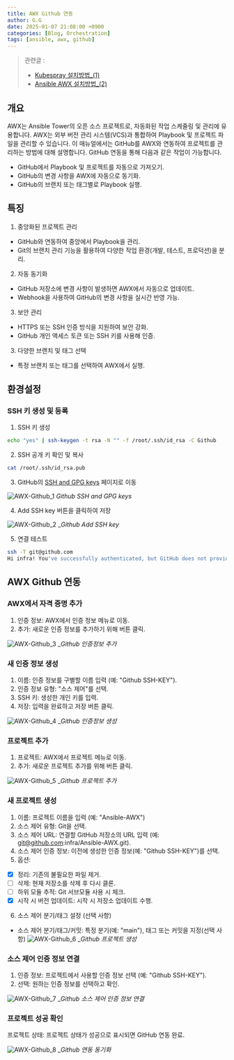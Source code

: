 ```yaml
---
title: AWX Github 연동
author: G.G
date: 2025-01-07 21:08:00 +0900
categories: [Blog, Orchestration]
tags: [ansible, awx, github]
---
```


> 관련글 :
> - [ Kubespray 설치방법_(1)](https://heaths2.github.io/posts/kubespray_install/)
> - [ Ansible AWX 설치방법_(2)](https://heaths2.github.io/posts/AWX-install/)

## 개요
AWX는 Ansible Tower의 오픈 소스 프로젝트로, 자동화된 작업 스케줄링 및 관리에 유용합니다. AWX는 외부 버전 관리 시스템(VCS)과 통합하여 Playbook 및 프로젝트 파일을 관리할 수 있습니다. 이 매뉴얼에서는 GitHub를 AWX와 연동하여 프로젝트를 관리하는 방법에 대해 설명합니다.
GitHub 연동을 통해 다음과 같은 작업이 가능합니다.
- GitHub에서 Playbook 및 프로젝트를 자동으로 가져오기.
- GitHub의 변경 사항을 AWX에 자동으로 동기화.
- GitHub의 브랜치 또는 태그별로 Playbook 실행.

## 특징
1. 중앙화된 프로젝트 관리
- GitHub와 연동하여 중앙에서 Playbook을 관리.
- Git의 브랜치 관리 기능을 활용하여 다양한 작업 환경(개발, 테스트, 프로덕션)을 분리.

2. 자동 동기화  
- GitHub 저장소에 변경 사항이 발생하면 AWX에서 자동으로 업데이트.
- Webhook을 사용하여 GitHub의 변경 사항을 실시간 반영 가능.

3. 보안 관리
- HTTPS 또는 SSH 인증 방식을 지원하여 보안 강화.
- GitHub 개인 액세스 토큰 또는 SSH 키를 사용해 인증.

3. 다양한 브랜치 및 태그 선택
- 특정 브랜치 또는 태그를 선택하여 AWX에서 실행.

## 환경설정

### SSH 키 생성 및 등록
1. SSH 키 생성

```bash
echo "yes" | ssh-keygen -t rsa -N "" -f /root/.ssh/id_rsa -C Github
```

2. SSH 공개 키 확인 및 복사

```bash
cat /root/.ssh/id_rsa.pub
```

3. GitHub의 [SSH and GPG keys](https://github.com/settings/keys) 페이지로 이동

![AWX-Github_1](/assets/img/2025-01-07/AWX-Github_1.jpg)
_Github SSH and GPG keys_

4. Add SSH key 버튼을 클릭하여 저장

![AWX-Github_2](/assets/img/2025-01-07/AWX-Github_2.jpg)
__Github Add SSH key_

5. 연결 테스트

```bash
ssh -T git@github.com
Hi infra! You've successfully authenticated, but GitHub does not provide shell access.
```

## AWX Github 연동

### AWX에서 자격 증명 추가
1. 인증 정보: AWX에서 인증 정보 메뉴로 이동.
2. 추가: 새로운 인증 정보를 추가하기 위해 버튼 클릭.

![AWX-Github_3](/assets/img/2025-01-07/AWX-Github_3.jpg)
__Github 인증정보 추가_

### 새 인증 정보 생성
1. 이름: 인증 정보를 구별할 이름 입력 (예: "Github SSH-KEY").
2. 인증 정보 유형: "소스 제어"를 선택.
3. SSH 키: 생성한 개인 키를 입력.
4. 저장: 입력을 완료하고 저장 버튼 클릭.

![AWX-Github_4](/assets/img/2025-01-07/AWX-Github_4.jpg)
__Github 인증정보 생성_

### 프로젝트 추가
1. 프로젝트: AWX에서 프로젝트 메뉴로 이동.
2. 추가: 새로운 프로젝트 추가를 위해 버튼 클릭.

![AWX-Github_5](/assets/img/2025-01-07/AWX-Github_5.jpg)
__Github 프로젝트 추가_

### 새 프로젝트 생성
1. 이름: 프로젝트 이름을 입력 (예: "Ansible-AWX")
2. 소스 제어 유형: Git을 선택.
3. 소스 제어 URL: 연결할 GitHub 저장소의 URL 입력 (예: git@github.com:infra/Ansible-AWX.git).
4. 소스 제어 인증 정보: 이전에 생성한 인증 정보(예: "Github SSH-KEY")를 선택.
5. 옵션:
  - [x] 정리: 기존의 불필요한 파일 제거.
  - [ ] 삭제: 현재 저장소를 삭제 후 다시 클론.
  - [ ] 하위 모듈 추적: Git 서브모듈 사용 시 체크.
  - [x] 시작 시 버전 업데이트: 시작 시 저장소 업데이트 수행.
6. 소스 제어 분기/태그 설정 (선택 사항)
- 소스 제어 분기/태그/커밋: 특정 분기(예: "main"), 태그 또는 커밋을 지정(선택 사항)
![AWX-Github_6](/assets/img/2025-01-07/AWX-Github_6.jpg)
__Github 프로젝트 생성_

### 소스 제어 인증 정보 연결
1. 인증 정보: 프로젝트에서 사용할 인증 정보 선택 (예: "Github SSH-KEY").
2. 선택: 원하는 인증 정보를 선택하고 확인.

![AWX-Github_7](/assets/img/2025-01-07/AWX-Github_7.jpg)
__Github 소스 제어 인증 정보 연결_

### 프로젝트 성공 확인
프로젝트 상태: 프로젝트 상태가 성공으로 표시되면 GitHub 연동 완료.

![AWX-Github_8](/assets/img/2025-01-07/AWX-Github_8.jpg)
__Github 연동 동기화_
